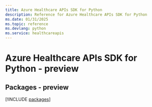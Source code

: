 ```yaml
---
title: Azure Healthcare APIs SDK for Python
description: Reference for Azure Healthcare APIs SDK for Python
ms.date: 01/31/2025
ms.topic: reference
ms.devlang: python
ms.service: healthcareapis
---
```

# Azure Healthcare APIs SDK for Python - preview
## Packages - preview
[!INCLUDE [packages](healthcare-apis-index.md)]